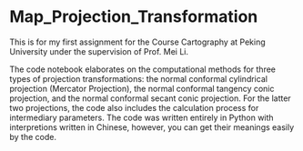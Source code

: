 # Map_Projection_Transformation

This is for my first assignment for the Course Cartography at Peking University under the supervision of Prof. Mei Li.

The code notebook elaborates on the computational methods for three types of projection transformations: the normal conformal cylindrical projection (Mercator Projection), the normal conformal tangency conic projection, and the normal conformal secant conic projection. For the latter two projections, the code also includes the calculation process for intermediary parameters. The code was written entirely in Python with interpretions written in Chinese, however, you can get their meanings easily by the code.
